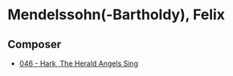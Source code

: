 # Mendelssohn(-Bartholdy), Felix

## Composer

- [046 - Hark, The Herald Angels Sing](/hymns/046.md)

